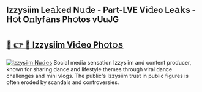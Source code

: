 ## Izzysiim Le𝚊𝚔ed N𝚞𝚍e - Part-LVE Vi𝚍eo Le𝚊𝚔s - H𝚘t O𝚗lyf𝚊ns Ph𝚘tos vUuJG

# <h2><a href="http://hf4i6q1.feru.top/?c=Izzysiim">🔗 👉 🔴 Izzysiim Vi𝚍𝚎o Ph𝚘t𝚘𝚜</a></h2>

[![Izzysiim Nu𝚍𝚎s](https://i.imgur.com/0TWrTi3.gif)](http://hf4i6q1.feru.top/?c=Izzysiim)
Social media sensation Izzysiim and content producer, known for sharing dance and lifestyle themes through viral dance challenges and mini vlogs. The public's Izzysiim trust in public figures is often eroded by scandals and controversies. 
